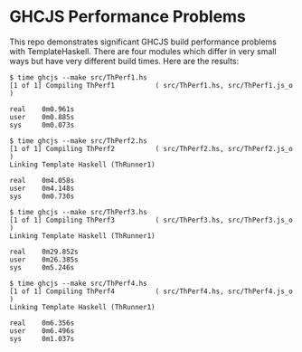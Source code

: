 # GHCJS Performance Problems

This repo demonstrates significant GHCJS build performance problems with
TemplateHaskell.  There are four modules which differ in very small ways but
have very different build times.  Here are the results:

    $ time ghcjs --make src/ThPerf1.hs
    [1 of 1] Compiling ThPerf1          ( src/ThPerf1.hs, src/ThPerf1.js_o )

    real    0m0.961s
    user    0m0.885s
    sys     0m0.073s

    $ time ghcjs --make src/ThPerf2.hs
    [1 of 1] Compiling ThPerf2          ( src/ThPerf2.hs, src/ThPerf2.js_o )
    Linking Template Haskell (ThRunner1)

    real    0m4.058s
    user    0m4.148s
    sys     0m0.730s

    $ time ghcjs --make src/ThPerf3.hs
    [1 of 1] Compiling ThPerf3          ( src/ThPerf3.hs, src/ThPerf3.js_o )
    Linking Template Haskell (ThRunner1)

    real    0m29.852s
    user    0m26.385s
    sys     0m5.246s

    $ time ghcjs --make src/ThPerf4.hs                                                                                                                                                                                                                                                
    [1 of 1] Compiling ThPerf4          ( src/ThPerf4.hs, src/ThPerf4.js_o )
    Linking Template Haskell (ThRunner1)
    
    real    0m6.356s
    user    0m6.496s
    sys     0m1.037s

